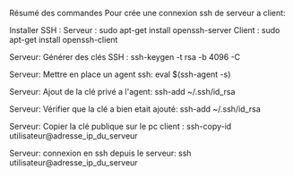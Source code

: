 Résumé des commandes Pour crée une connexion ssh de serveur a client:

Installer SSH :
Serveur : sudo apt-get install openssh-server
Client : sudo apt-get install openssh-client

Serveur: Générer des clés SSH : ssh-keygen -t rsa -b 4096 -C

Serveur: Mettre en place un agent ssh: eval $(ssh-agent -s)

Serveur: Ajout de la clé privé a l'agent: ssh-add ~/.ssh/id_rsa

Serveur: Vérifier que la clé a bien etait ajouté: ssh-add ~/.ssh/id_rsa

Serveur: Copier la clé publique sur le pc client : ssh-copy-id utilisateur@adresse_ip_du_serveur

Serveur: connexion en ssh depuis le serveur: ssh utilisateur@adresse_ip_du_serveur
